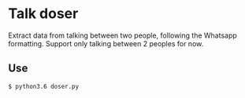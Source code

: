 # Talk doser

Extract data from talking between two people, following the Whatsapp formatting.
Support only talking between 2 peoples for now.

## Use

```bash
$ python3.6 doser.py
```
